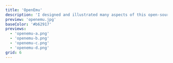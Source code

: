 ```yaml
---
title: 'OpenEmu'
description: 'I designed and illustrated many aspects of this open-source emulator for Mac.'
preview: 'openemu.jpg'
baseColor: '#b62917'
previews:
  - 'openemu-a.png'
  - 'openemu-b.png'
  - 'openemu-c.png'
  - 'openemu-d.png'
grid: 6
---
```


<Gallery>
  <Slide src="/project-media/openemu-playstation.png" width={2200} height={2200} />
  <Slide src="/project-media/openemu-psp.png" width={2200} height={2200} />
  <Slide src="/project-media/openemu-saturn.png" width={2200} height={2200} />
  <Slide src="/project-media/openemu-sega-sg1000.png" width={2200} height={2200} />
  <Slide src="/project-media/openemu-vectrex-japan.png" width={2200} height={2200} />
  <Slide src="/project-media/openemu-virtual-boy.png" width={2200} height={2200} />
  <Slide src="/project-media/openemu-atari-2600.png" width={2200} height={2200} />
  <Slide src="/project-media/openemu-atari-5200.png" width={2200} height={2200} />
  <Slide src="/project-media/openemu-intellivision.png" width={2200} height={2200} />
  <Slide src="/project-media/openemu-n64.png" width={2200} height={2200} />
  <Slide src="/project-media/openemu-neogeo-pocket-color.png" width={2200} height={2200} />
  <Slide src="/project-media/openemu-nintendo-ds.png" width={2200} height={2200} />
  <Slide src="/project-media/openemu-odyssey2.png" width={2200} height={2200} />
</Gallery>
